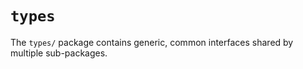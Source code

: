# `types`

The `types/` package contains generic, common interfaces shared by multiple
sub-packages.
